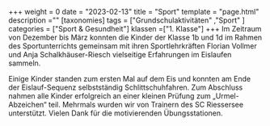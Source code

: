 +++
weight = 0
date = "2023-02-13"
title = "Sport"
template = "page.html"
description =""
[taxonomies]
tags = ["Grundschulaktivitäten" ,"Sport" ]
categories = ["Sport & Gesundheit"]
klassen =["1. Klasse"]
+++
Im Zeitraum von Dezember bis März konnten die Kinder der Klasse 1b und 1d im Rahmen des Sportunterrichts gemeinsam mit ihren Sportlehrkräften Florian Vollmer und Anja Schalkhäuser-Riesch vielseitige Erfahrungen im Eislaufen sammeln. 

<!-- more -->

Einige Kinder standen zum ersten Mal auf dem Eis und konnten am Ende der Eislauf-Sequenz selbstständig Schlittschuhfahren. Zum Abschluss nahmen alle Kinder erfolgreich an einer kleinen Prüfung zum „Urmel-Abzeichen“ teil. Mehrmals wurden wir von Trainern des SC Riessersee unterstützt. Vielen Dank für die motivierenden Übungsstationen.